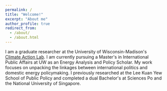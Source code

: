 ```yaml
---
permalink: /
title: "Welcome!"
excerpt: "About me"
author_profile: true
redirect_from: 
  - /about/
  - /about.html
---
```


I am a graduate researcher at the University of Wisconsin-Madison's [Climate Action Lab](https://www.climateactionlab.com/). I am currently pursuing a Master's in International Public Affairs at UW as an Energy Analysis and Policy Scholar. My work focuses on unpacking the linkages between international politics and domestic energy policymaking. I previously researched at the Lee Kuan Yew School of Public Policy and completed a dual Bachelor's at Sciences Po and the National University of Singapore.
